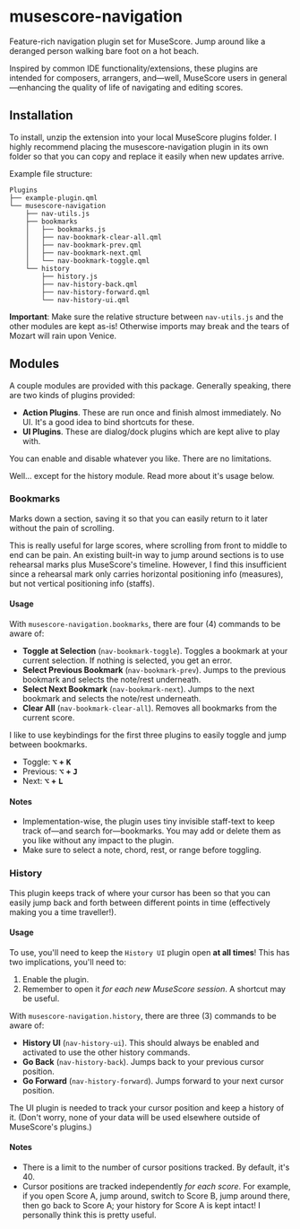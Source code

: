 # musescore-navigation
Feature-rich navigation plugin set for MuseScore. Jump around like a deranged person walking bare foot on a hot beach.

Inspired by common IDE functionality/extensions, these plugins are intended for composers, arrangers, and—well, MuseScore users in general—enhancing the quality of life of navigating and editing scores.

## Installation
To install, unzip the extension into your local MuseScore plugins folder. I highly recommend placing the musescore-navigation plugin in its own folder so that you can copy and replace it easily when new updates arrive.

Example file structure:

```
Plugins
├── example-plugin.qml
└── musescore-navigation
    ├── nav-utils.js
    ├── bookmarks
    │   ├── bookmarks.js
    │   ├── nav-bookmark-clear-all.qml
    │   ├── nav-bookmark-prev.qml
    │   ├── nav-bookmark-next.qml
    │   └── nav-bookmark-toggle.qml
    └── history
        ├── history.js
        ├── nav-history-back.qml
        ├── nav-history-forward.qml
        └── nav-history-ui.qml
```

**Important**: Make sure the relative structure between `nav-utils.js` and the other modules are kept as-is! Otherwise imports may break and the tears of Mozart will rain upon Venice.

## Modules
A couple modules are provided with this package. Generally speaking, there are two kinds of plugins provided:

* **Action Plugins**. These are run once and finish almost immediately. No UI. It's a good idea to bind shortcuts for these.
* **UI Plugins**. These are dialog/dock plugins which are kept alive to play with.

You can enable and disable whatever you like. There are no limitations.

Well... except for the history module. Read more about it's usage below.

### Bookmarks
Marks down a section, saving it so that you can easily return to it later without the pain of scrolling.

This is really useful for large scores, where scrolling from front to middle to end can be pain. An existing built-in way to jump around sections is to use rehearsal marks plus MuseScore's timeline. However, I find this insufficient since a rehearsal mark only carries horizontal positioning info (measures), but not vertical positioning info (staffs).

#### Usage
With `musescore-navigation.bookmarks`, there are four (4) commands to be aware of:

* **Toggle at Selection** (`nav-bookmark-toggle`). Toggles a bookmark at your current selection. If nothing is selected, you get an error.
* **Select Previous Bookmark** (`nav-bookmark-prev`). Jumps to the previous bookmark and selects the note/rest underneath.
* **Select Next Bookmark** (`nav-bookmark-next`). Jumps to the next bookmark and selects the note/rest underneath.
* **Clear All** (`nav-bookmark-clear-all`). Removes all bookmarks from the current score.

I like to use keybindings for the first three plugins to easily toggle and jump between bookmarks.

* Toggle: **<kbd>⌥</kbd> + <kbd>K</kbd>**
* Previous: **<kbd>⌥</kbd> + <kbd>J</kbd>**
* Next: **<kbd>⌥</kbd> + <kbd>L</kbd>**

#### Notes
* Implementation-wise, the plugin uses tiny invisible staff-text to keep track of—and search for—bookmarks. You may add or delete them as you like without any impact to the plugin.
* Make sure to select a note, chord, rest, or range before toggling.

### History
This plugin keeps track of where your cursor has been so that you can easily jump back and forth between different points in time (effectively making you a time traveller!).

#### Usage
To use, you'll need to keep the `History UI` plugin open **at all times**! This has two implications, you'll need to:

1. Enable the plugin.
2. Remember to open it *for each new MuseScore session*. A shortcut may be useful.

With `musescore-navigation.history`, there are three (3) commands to be aware of:

* **History UI** (`nav-history-ui`). This should always be enabled and activated to use the other history commands.
* **Go Back** (`nav-history-back`). Jumps back to your previous cursor position.
* **Go Forward** (`nav-history-forward`). Jumps forward to your next cursor position.

The UI plugin is needed to track your cursor position and keep a history of it. (Don't worry, none of your data will be used elsewhere outside of MuseScore's plugins.)

#### Notes
* There is a limit to the number of cursor positions tracked. By default, it's 40.
* Cursor positions are tracked independently *for each score*. For example, if you open Score A, jump around, switch to Score B, jump around there, then go back to Score A; your history for Score A is kept intact! I personally think this is pretty useful.

